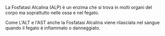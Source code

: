 La Fosfatasi Alcalina (ALP) è un enzima che si trova in molti organi del corpo ma soprattutto nelle ossa e nel fegato. 

Come L'ALT e l'AST anche la Fosfatasi Alcalina viene rilasciata nel sangue quando il fegato è infiammato o danneggiato.